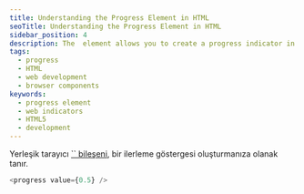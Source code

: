 ```yaml
---
title: Understanding the Progress Element in HTML
seoTitle: Understanding the Progress Element in HTML
sidebar_position: 4
description: The  element allows you to create a progress indicator in your web applications. This guide covers its usage, properties, and examples.
tags: 
  - progress
  - HTML
  - web development
  - browser components
keywords: 
  - progress element
  - web indicators
  - HTML5
  - development
---
```

Yerleşik tarayıcı [ `` bileşeni](https://developer.mozilla.org/en-US/docs/Web/HTML/Element/progress), bir ilerleme göstergesi oluşturmanıza olanak tanır.

```js
<progress value={0.5} />
```